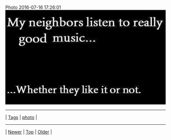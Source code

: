 <!--
title: Photo 2016-07-16 17
date: 2020-06-28T15:02:25.093Z
tags: photo
-->












Photo 2016-07-16 17:26:01
![](147501198112-0.jpg)

<!--BOTTOM-POST-NAVIGATION-->
---

| [Tags](tags.md) | [photo](tag-photo.md) |

---

| [Newer](147414034987.md) | [Top](index.md) | [Older](147917309907.md) |